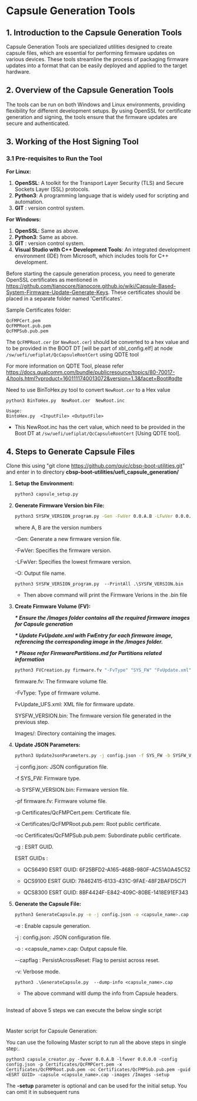 # Capsule Generation Tools

## 1. Introduction to the Capsule Generation Tools

Capsule Generation Tools are specialized utilities designed to create capsule files, which are essential for performing firmware updates on various devices. These tools streamline the process of packaging firmware updates into a format that can be easily deployed and applied to the target hardware.

## 2. Overview of the Capsule Generation Tools

The tools can be run on both Windows and Linux environments, providing flexibility for different development setups. By using OpenSSL for certificate generation and signing, the tools ensure that the firmware updates are secure and authenticated.

## 3. Working of the Host Signing Tool

### 3.1 Pre-requisites to Run the Tool

**For Linux:**
1. **OpenSSL**: A toolkit for the Transport Layer Security (TLS) and Secure Sockets Layer (SSL) protocols.
2. **Python3**: A programming language that is widely used for scripting and automation.
3. **GIT** : version control system.

**For Windows:**
1. **OpenSSL**: Same as above.
2. **Python3**: Same as above.
3. **GIT** : version control system.
4. **Visual Studio with C++ Development Tools**: An integrated development environment (IDE) from Microsoft, which includes tools for C++ development.

Before starting the capsule generation process, you need to generate OpenSSL certificates as mentioned in https://github.com/tianocore/tianocore.github.io/wiki/Capsule-Based-System-Firmware-Update-Generate-Keys. These certificates should be placed in a separate folder named 'Certificates'.

Sample Certificates folder:
```
QcFMPCert.pem
QcFMPRoot.pub.pem
QcFMPSub.pub.pem
```

The `QcFMPRoot.cer` (or `NewRoot.cer`) should be converted to a hex value and to be provided in the BOOT DT [will be part of xbl_config.elf] at node `/sw/uefi/uefiplat/QcCapsuleRootCert` using QDTE tool

For more information on QDTE Tool, please refer https://docs.qualcomm.com/bundle/publicresource/topics/80-70017-4/tools.html?vproduct=1601111740013072&version=1.3&facet=Boot#qdte

Need to use BinToHex.py tool to convert `NewRoot.cer` to a Hex value

```
python3 BinToHex.py  NewRoot.cer  NewRoot.inc

Usage:
BintoHex.py  <InputFile> <OutputFile>
```
- This NewRoot.inc has the cert value, which need to be provided in the Boot DT at `/sw/uefi/uefiplat/QcCapsuleRootCert` [Using QDTE tool].


## 4. Steps to Generate Capsule Files
 Clone this using "git clone https://github.com/quic/cbsp-boot-utilities.git" and enter in to  directory **cbsp-boot-utilities/uefi_capsule_generation/**
1. **Setup the Environment:**
   ```sh
   python3 capsule_setup.py
   ```

2. **Generate Firmware Version bin File:**
   ```sh
   python3 SYSFW_VERSION_program.py -Gen -FwVer 0.0.A.B -LFwVer 0.0.0.0 -O SYSFW_VERSION.bin
   ```


   where A, B are the version numbers<p>
   -Gen: Generate a new firmware version file.<p>
   -FwVer: Specifies the firmware version.<p>
   -LFwVer: Specifies the lowest firmware version.<p>
   -O: Output file name.<p>

   ```
   python3 SYSFW_VERSION_program.py  --PrintAll .\SYSFW_VERSION.bin
   ```
   - Then above command will print the Firmware Verions in the .bin file
   
   
3. **Create Firmware Volume (FV):**

      ***\* Ensure the /Images folder contains all the required firmware images for Capsule generation***<p>
      ***\* Update FvUpdate.xml with FwEntry for each firmware image, referencing the corresponding image in the /Images folder.***<p>
      ***\* Please refer FirmwarePartitions.md for Partitions related information***
   ```sh
   python3 FVCreation.py firmware.fv "-FvType" "SYS_FW" "FvUpdate.xml" SYSFW_VERSION.bin Images/
   ```
  
   firmware.fv: The firmware volume file.<p>
   -FvType: Type of firmware volume.<p>
   FvUpdate_UFS.xml: XML file for firmware update.<p>
   SYSFW_VERSION.bin: The firmware version file generated in the previous step.<p>
   Images/: Directory containing the images.<p>

4. **Update JSON Parameters:**
   ```sh
   python3 UpdateJsonParameters.py -j config.json -f SYS_FW -b SYSFW_VERSION.bin -pf firmware.fv -p Certificates/QcFMPCert.pem -x Certificates/QcFMPRoot.pub.pem -oc Certificates/QcFMPSub.pub.pem -g <ESRT GUID>
   ```


   -j config.json: JSON configuration file.<p>
   -f SYS_FW: Firmware type.<p>
   -b SYSFW_VERSION.bin: Firmware version file.<p>
   -pf firmware.fv: Firmware volume file.<p>
   -p Certificates/QcFMPCert.pem: Certificate file.<p>
   -x Certificates/QcFMPRoot.pub.pem: Root public certificate.<p>
   -oc Certificates/QcFMPSub.pub.pem: Subordinate public certificate.<p>
   -g <ESRT GUID>: ESRT GUID.<p>
       ESRT GUIDs :<p>
      -   QCS6490 ESRT GUID: 6F25BFD2-A165-468B-980F-AC51A0A45C52<p>
      -   QCS9100 ESRT GUID: 78462415-6133-431C-9FAE-48F2BAFD5C71<p>
      -   QCS8300 ESRT GUID: 8BF4424F-E842-409C-80BE-1418E91EF343<p>

5. **Generate the Capsule File:**
   ```sh
   python3 GenerateCapsule.py -e -j config.json -o <capsule_name>.cap --capflag PersistAcrossReset -v
   ```

   -e : Enable capsule generation.<p>
   -j : config.json: JSON configuration file.<p>
   -o : <capsule_name>.cap: Output capsule file.<p>
   --capflag : PersistAcrossReset: Flag to persist across reset.<p>
   -v: Verbose mode.<p>

   ```
   python3 .\GenerateCapsule.py  --dump-info <capsule_name>.cap
   ```
   - The above command witll dump the info from Capsule headers.

##
Instead of above 5 steps we can execute the below single script
#              
 Master script for Capsule Generation:

   You can use the following Master script to run all the above steps in single step:.
   ```
   python3 capsule_creator.py -fwver 0.0.A.B -lfwver 0.0.0.0 -config config.json -p Certificates/QcFMPCert.pem -x Certificates/QcFMPRoot.pub.pem -oc Certificates/QcFMPSub.pub.pem -guid <ESRT GUID> -capsule <capsule_name>.cap -images /Images -setup
   ```
   The **-setup** parameter is optional and can be used for the initial setup. You can omit it in subsequent runs
